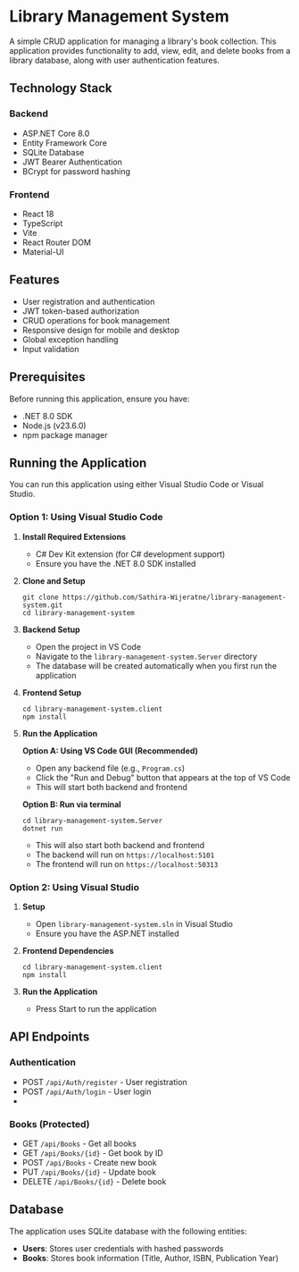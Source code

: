 # Library Management System

A simple CRUD application for managing a library's book collection. This application provides functionality to add, view, edit, and delete books from a library database, along with user authentication features.

## Technology Stack

### Backend
- ASP.NET Core 8.0
- Entity Framework Core
- SQLite Database
- JWT Bearer Authentication
- BCrypt for password hashing

### Frontend
- React 18
- TypeScript
- Vite
- React Router DOM
- Material-UI

## Features

- User registration and authentication
- JWT token-based authorization
- CRUD operations for book management
- Responsive design for mobile and desktop
- Global exception handling
- Input validation

## Prerequisites

Before running this application, ensure you have:

- .NET 8.0 SDK
- Node.js (v23.6.0)
- npm package manager

## Running the Application

You can run this application using either Visual Studio Code or Visual Studio.

### Option 1: Using Visual Studio Code

1. **Install Required Extensions**
   - C# Dev Kit extension (for C# development support)
   - Ensure you have the .NET 8.0 SDK installed

2. **Clone and Setup**
   ```
   git clone https://github.com/Sathira-Wijeratne/library-management-system.git
   cd library-management-system
   ```

3. **Backend Setup**
   - Open the project in VS Code
   - Navigate to the `library-management-system.Server` directory
   - The database will be created automatically when you first run the application

4. **Frontend Setup**
   ```
   cd library-management-system.client
   npm install
   ```

5. **Run the Application**

    **Option A: Using VS Code GUI (Recommended)**
   - Open any backend file (e.g., `Program.cs`)
   - Click the "Run and Debug" button that appears at the top of VS Code
   - This will start both backend and frontend
   
   **Option B: Run via terminal**
   
   ```
   cd library-management-system.Server
   dotnet run
   ```
   
   - This will also start both backend and frontend
   - The backend will run on `https://localhost:5101`
   - The frontend will run on `https://localhost:50313`

### Option 2: Using Visual Studio

1. **Setup**
   - Open `library-management-system.sln` in Visual Studio
   - Ensure you have the ASP.NET installed

2. **Frontend Dependencies**
   ```
   cd library-management-system.client
   npm install
   ```

3. **Run the Application**
   - Press Start to run the application

## API Endpoints

### Authentication
- POST `/api/Auth/register` - User registration
- POST `/api/Auth/login` - User login
- 

### Books (Protected)
- GET `/api/Books` - Get all books
- GET `/api/Books/{id}` - Get book by ID
- POST `/api/Books` - Create new book
- PUT `/api/Books/{id}` - Update book
- DELETE `/api/Books/{id}` - Delete book

## Database

The application uses SQLite database with the following entities:
- **Users**: Stores user credentials with hashed passwords
- **Books**: Stores book information (Title, Author, ISBN, Publication Year)
